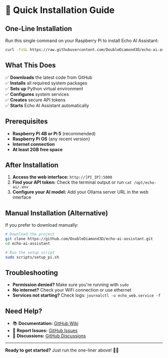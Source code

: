 # 🚀 Quick Installation Guide

## One-Line Installation

Run this single command on your Raspberry Pi to install Echo AI Assistant:

```bash
curl -fsSL https://raw.githubusercontent.com/DoubleDiamond3D/echo-ai-assistant/main/scripts/setup_pi.sh | sudo bash
```

## What This Does

✅ **Downloads** the latest code from GitHub  
✅ **Installs** all required system packages  
✅ **Sets up** Python virtual environment  
✅ **Configures** system services  
✅ **Creates** secure API tokens  
✅ **Starts** Echo AI Assistant automatically  

## Prerequisites

- **Raspberry Pi 4B or Pi 5** (recommended)
- **Raspberry Pi OS** (any recent version)
- **Internet connection**
- **At least 2GB free space**

## After Installation

1. **Access the web interface:** `http://[PI_IP]:5000`
2. **Find your API token:** Check the terminal output or run `cat /opt/echo-ai/.env`
3. **Configure your AI model:** Add your Ollama server URL in the web interface

## Manual Installation (Alternative)

If you prefer to download manually:

```bash
# Download the project
git clone https://github.com/DoubleDiamond3D/echo-ai-assistant.git
cd echo-ai-assistant

# Run the setup script
sudo scripts/setup_pi.sh
```

## Troubleshooting

- **Permission denied?** Make sure you're running with `sudo`
- **No internet?** Check your WiFi connection or use ethernet
- **Services not starting?** Check logs: `journalctl -u echo_web.service -f`

## Need Help?

- 📚 **Documentation:** [GitHub Wiki](https://github.com/DoubleDiamond3D/echo-ai-assistant/wiki)
- 🐛 **Report Issues:** [GitHub Issues](https://github.com/DoubleDiamond3D/echo-ai-assistant/issues)
- 💬 **Discussions:** [GitHub Discussions](https://github.com/DoubleDiamond3D/echo-ai-assistant/discussions)

---

**Ready to get started?** Just run the one-liner above! 🤖✨
